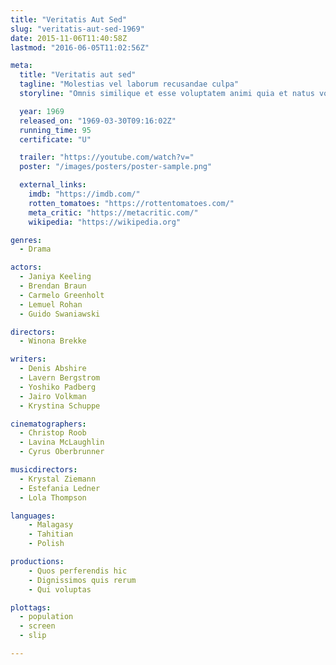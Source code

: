 ```yaml
---
title: "Veritatis Aut Sed"
slug: "veritatis-aut-sed-1969"
date: 2015-11-06T11:40:58Z
lastmod: "2016-06-05T11:02:56Z"

meta:
  title: "Veritatis aut sed"
  tagline: "Molestias vel laborum recusandae culpa"
  storyline: "Omnis similique et esse voluptatem animi quia et natus voluptatum iste laborum laborum ut doloribus ut tenetur laudantium et deserunt"

  year: 1969
  released_on: "1969-03-30T09:16:02Z"
  running_time: 95
  certificate: "U"

  trailer: "https://youtube.com/watch?v="
  poster: "/images/posters/poster-sample.png"

  external_links:
    imdb: "https://imdb.com/"
    rotten_tomatoes: "https://rottentomatoes.com/"
    meta_critic: "https://metacritic.com/"
    wikipedia: "https://wikipedia.org"

genres:
  - Drama

actors:
  - Janiya Keeling
  - Brendan Braun
  - Carmelo Greenholt
  - Lemuel Rohan
  - Guido Swaniawski

directors:
  - Winona Brekke

writers:
  - Denis Abshire
  - Lavern Bergstrom
  - Yoshiko Padberg
  - Jairo Volkman
  - Krystina Schuppe

cinematographers:
  - Christop Roob
  - Lavina McLaughlin
  - Cyrus Oberbrunner

musicdirectors:
  - Krystal Ziemann
  - Estefania Ledner
  - Lola Thompson

languages:
    - Malagasy
    - Tahitian
    - Polish

productions:
    - Quos perferendis hic
    - Dignissimos quis rerum
    - Qui voluptas

plottags:
  - population
  - screen
  - slip

---
```


